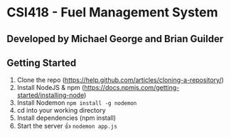 # CSI418 - Fuel Management System

## Developed by Michael George and Brian Guilder



## Getting Started

1. Clone the repo (https://help.github.com/articles/cloning-a-repository/)
2. Install NodeJS & npm (https://docs.npmjs.com/getting-started/installing-node)
3. Install Nodemon ```npm install -g nodemon```
4. cd into your working directory
5. Install dependencies (npm install)
6. Start the server 👍 ```nodemon app.js```
